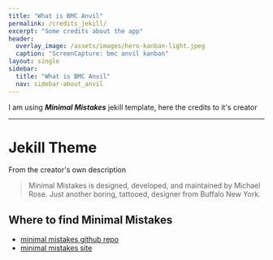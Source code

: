 ```yaml
---
title: "What is BMC Anvil"
permalink: /credits_jekill/
excerpt: "Some credits about the app"
header:
  overlay_image: /assets/images/hero-kanban-light.jpeg
  caption: "ScreenCapture: bmc anvil kanban"
layout: single
sidebar:
  title: "What is BMC Anvil"
  nav: sidebar-about_anvil
---
```


I am using ***Minimal Mistakes*** jekill template, here the credits to it's creator

---

# Jekill Theme

From the creator's own description
> Minimal Mistakes is designed, developed, and maintained by Michael Rose. Just another boring, tattooed, designer from Buffalo New York.

## Where to find **Minimal Mistakes**

* [minimal mistakes github repo](https://github.com/mmistakes) <br>
* [minimal mistakes site](https://mmistakes.github.io/minimal-mistakes/)